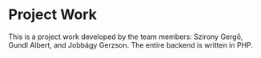 # Project Work

This is a project work developed by the team members: Szirony Gergő, Gundl Albert, and Jobbágy Gerzson. The entire backend is written in PHP.
